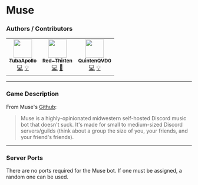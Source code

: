 # Muse

### Authors / Contributors
<!-- prettier-ignore-start -->
<!-- markdownlint-disable -->
<table>
    <tr>
        <td align="center">
            <a href="https://github.com/TubaApollo">
                <img src="https://avatars.githubusercontent.com/u/86665265" width="50px;" alt=""/><br /><sub><b>TubaApollo</b></sub>
            </a>
            <br />
            <a href="https://github.com/parkervcp/eggs/commits?author=TubaApollo" title="Codes">💻</a>
            <a href="https://github.com/parkervcp/eggs/commits?author=TubaApollo" title="Contributor">💡</a>
        </td>
        <td align="center">
            <a href="https://github.com/lilkingjr1">
                <img src="https://avatars.githubusercontent.com/u/4533989" width="50px;" alt=""/><br /><sub><b>Red-Thirten</b></sub>
            </a>
            <br />
            <a href="https://github.com/parkervcp/eggs/commits?author=lilkingjr1" title="Codes">💻</a>
            <a href="https://github.com/parkervcp/eggs/commits?author=lilkingjr1" title="Maintains">🔨</a>
        </td>
        <td align="center">
            <a href="https://github.com/QuintenQVD0">
                <img src="https://avatars.githubusercontent.com/u/67589015" width="50px;" alt=""/><br /><sub><b>QuintenQVD0</b></sub>
            </a>
            <br />
            <a href="https://github.com/parkervcp/eggs/commits?author=QuintenQVD0" title="Codes">💻</a>
            <a href="https://github.com/parkervcp/eggs/commits?author=QuintenQVD0" title="Contributor">💡</a>
        </td>        
    </tr>
</table>
<!-- markdownlint-enable -->
<!-- prettier-ignore-end -->

___

### Game Description

From Muse's [Github](https://github.com/codetheweb/muse):

> Muse is a highly-opinionated midwestern self-hosted Discord music bot that doesn't suck. It's made for small to medium-sized Discord servers/guilds (think about a group the size of you, your friends, and your friend's friends).

___

### Server Ports

There are no ports required for the Muse bot. If one must be assigned, a random one can be used.
